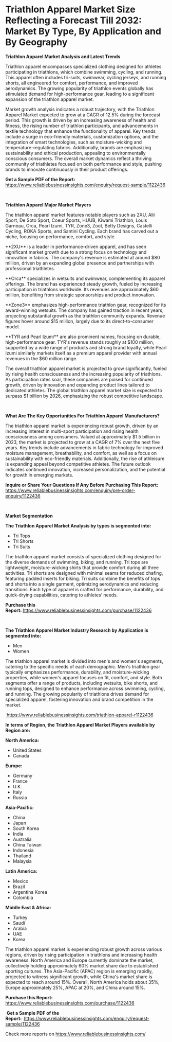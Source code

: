 <p><h1>Triathlon Apparel Market Size Reflecting a Forecast Till 2032: Market By Type, By Application and By Geography</h1></p><p><strong>Triathlon Apparel Market Analysis and Latest Trends</strong></p>
<p><p>Triathlon apparel encompasses specialized clothing designed for athletes participating in triathlons, which combine swimming, cycling, and running. This apparel often includes tri-suits, swimwear, cycling jerseys, and running shorts, all engineered for comfort, performance, and improved aerodynamics. The growing popularity of triathlon events globally has stimulated demand for high-performance gear, leading to a significant expansion of the triathlon apparel market.</p><p>Market growth analysis indicates a robust trajectory, with the Triathlon Apparel Market expected to grow at a CAGR of 12.5% during the forecast period. This growth is driven by an increasing awareness of health and fitness, the rising number of triathlon participants, and advancements in textile technology that enhance the functionality of apparel. Key trends include a surge in eco-friendly materials, customization options, and the integration of smart technologies, such as moisture-wicking and temperature-regulating fabrics. Additionally, brands are emphasizing sustainability and ethical production, appealing to environmentally conscious consumers. The overall market dynamics reflect a thriving community of triathletes focused on both performance and style, pushing brands to innovate continuously in their product offerings.</p></p>
<p><strong>Get a Sample PDF of the Report:&nbsp;</strong> <a href="https://www.reliablebusinessinsights.com/enquiry/request-sample/1122436?utm_campaign=1996&utm_medium=2&utm_source=Github&utm_content=ia&utm_term=08022025&utm_id=triathlon-apparel">https://www.reliablebusinessinsights.com/enquiry/request-sample/1122436</a></p>
<p>&nbsp;</p>
<p><strong>Triathlon Apparel Major Market Players</strong></p>
<p><p>The triathlon apparel market features notable players such as 2XU, Alii Sport, De Soto Sport, Coeur Sports, HUUB, Kiwami Triathlon, Louis Garneau, Orca, Pearl Izumi, TYR, Zone3, Zoot, Betty Designs, Castelli Cycling, ROKA Sports, and Santini Cycling. Each brand has carved out a niche, focusing on performance, comfort, and style.</p><p>**2XU** is a leader in performance-driven apparel, and has seen significant market growth due to a strong focus on technology and innovation in fabrics. The company's revenue is estimated at around $80 million, driven by an expanding global presence and partnerships with professional triathletes.</p><p>**Orca** specializes in wetsuits and swimwear, complementing its apparel offerings. The brand has experienced steady growth, fueled by increasing participation in triathlons worldwide. Its revenues are approximately $60 million, benefiting from strategic sponsorships and product innovation.</p><p>**Zone3** emphasizes high-performance triathlon gear, recognized for its award-winning wetsuits. The company has gained traction in recent years, projecting substantial growth as the triathlon community expands. Revenue figures hover around $15 million, largely due to its direct-to-consumer model.</p><p>**TYR and Pearl Izumi** are also prominent names, focusing on durable, high-performance gear. TYR's revenue stands roughly at $100 million, supported by a wide range of products and strong brand loyalty, while Pearl Izumi similarly markets itself as a premium apparel provider with annual revenues in the $60 million range.</p><p>The overall triathlon apparel market is projected to grow significantly, fueled by rising health consciousness and the increasing popularity of triathlons. As participation rates soar, these companies are poised for continued growth, driven by innovation and expanding product lines tailored to dedicated athletes. The global triathlon apparel market size is expected to surpass $1 billion by 2026, emphasizing the robust competitive landscape.</p></p>
<p>&nbsp;</p>
<p><strong>What Are The Key Opportunities For Triathlon Apparel Manufacturers?</strong></p>
<p><p>The triathlon apparel market is experiencing robust growth, driven by an increasing interest in multi-sport participation and rising health consciousness among consumers. Valued at approximately $1.5 billion in 2023, the market is projected to grow at a CAGR of 7% over the next five years. Key trends include advancements in fabric technology for improved moisture management, breathability, and comfort, as well as a focus on sustainability with eco-friendly materials. Additionally, the rise of athleisure is expanding appeal beyond competitive athletes. The future outlook indicates continued innovation, increased personalization, and the potential for growth in emerging markets.</p></p>
<p><strong>Inquire or Share Your Questions If Any Before Purchasing This Report:</strong> <a href="https://www.reliablebusinessinsights.com/enquiry/pre-order-enquiry/1122436?utm_campaign=1996&utm_medium=2&utm_source=Github&utm_content=ia&utm_term=08022025&utm_id=triathlon-apparel">https://www.reliablebusinessinsights.com/enquiry/pre-order-enquiry/1122436</a></p>
<p>&nbsp;</p>
<p><strong>Market Segmentation</strong></p>
<p><strong>The Triathlon Apparel Market Analysis by types is segmented into:</strong></p>
<p><ul><li>Tri Tops</li><li>Tri Shorts</li><li>Tri Suits</li></ul></p>
<p><p>The triathlon apparel market consists of specialized clothing designed for the diverse demands of swimming, biking, and running. Tri tops are lightweight, moisture-wicking shirts that provide comfort during all three activities. Tri shorts are designed with minimal seams for reduced chafing, featuring padded inserts for biking. Tri suits combine the benefits of tops and shorts into a single garment, optimizing aerodynamics and reducing transitions. Each type of apparel is crafted for performance, durability, and quick-drying capabilities, catering to athletes’ needs.</p></p>
<p><strong>Purchase this Report:&nbsp;</strong><a href="https://www.reliablebusinessinsights.com/purchase/1122436?utm_campaign=1996&utm_medium=2&utm_source=Github&utm_content=ia&utm_term=08022025&utm_id=triathlon-apparel">https://www.reliablebusinessinsights.com/purchase/1122436</a></p>
<p>&nbsp;</p>
<p><strong>The Triathlon Apparel Market Industry Research by Application is segmented into:</strong></p>
<p><ul><li>Men</li><li>Women</li></ul></p>
<p><p>The triathlon apparel market is divided into men's and women's segments, catering to the specific needs of each demographic. Men's triathlon gear typically emphasizes performance, durability, and moisture-wicking properties, while women's apparel focuses on fit, comfort, and style. Both segments offer a range of products, including wetsuits, bike shorts, and running tops, designed to enhance performance across swimming, cycling, and running. The growing popularity of triathlons drives demand for specialized apparel, fostering innovation and brand competition in the market.</p></p>
<p><a href="https://www.reliablebusinessinsights.com/triathlon-apparel-r1122436?utm_campaign=1996&utm_medium=2&utm_source=Github&utm_content=ia&utm_term=08022025&utm_id=triathlon-apparel">&nbsp;https://www.reliablebusinessinsights.com/triathlon-apparel-r1122436</a></p>
<p><strong>In terms of Region, the Triathlon Apparel Market Players available by Region are:</strong></p>
<p>
    <p> <strong> North America: </strong>
        <ul>
            <li>United States</li>
            <li>Canada</li>
        </ul>
        </p> 
    <p> <strong> Europe: </strong>
        <ul>
            <li>Germany</li>
            <li>France</li>
            <li>U.K.</li>
            <li>Italy</li>
            <li>Russia</li>
        </ul>
        </p> 
    <p> <strong> Asia-Pacific: </strong>
        <ul>
            <li>China</li>
            <li>Japan</li>
            <li>South Korea</li>
            <li>India</li>
            <li>Australia</li>
            <li>China Taiwan</li>
            <li>Indonesia</li>
            <li>Thailand</li>
            <li>Malaysia</li>
        </ul>
        </p> 
    <p> <strong> Latin America: </strong>
        <ul>
            <li>Mexico</li>
            <li>Brazil</li>
            <li>Argentina Korea</li>
            <li>Colombia</li>
        </ul>
        </p> 
    <p> <strong> Middle East & Africa: </strong>
        <ul>
            <li>Turkey</li>
            <li>Saudi</li>
            <li>Arabia</li>
            <li>UAE</li>
            <li>Korea</li>
        </ul>
    </p>
    </p>
<p><p>The triathlon apparel market is experiencing robust growth across various regions, driven by rising participation in triathlons and increasing health awareness. North America and Europe currently dominate the market, collectively holding approximately 60% market share due to established sporting cultures. The Asia-Pacific (APAC) region is emerging rapidly, projected to witness significant growth, while China's market share is expected to reach around 15%. Overall, North America holds about 35%, Europe approximately 25%, APAC at 20%, and China around 15%.</p></p>
<p><strong>Purchase this Report: </strong><a href="https://www.reliablebusinessinsights.com/purchase/1122436?utm_campaign=1996&utm_medium=2&utm_source=Github&utm_content=ia&utm_term=08022025&utm_id=triathlon-apparel">https://www.reliablebusinessinsights.com/purchase/1122436</a></p>
<p>&nbsp;<strong>Get a Sample PDF of the Report:&nbsp;&nbsp;</strong><a href="https://www.reliablebusinessinsights.com/enquiry/request-sample/1122436?utm_campaign=1996&utm_medium=2&utm_source=Github&utm_content=ia&utm_term=08022025&utm_id=triathlon-apparel">https://www.reliablebusinessinsights.com/enquiry/request-sample/1122436</a></p>
<p><strong></strong></p>
<p>Check more reports on <a href="https://www.reliablebusinessinsights.com/?utm_campaign=1996&utm_medium=2&utm_source=Github&utm_content=ia&utm_term=08022025&utm_id=triathlon-apparel">https://www.reliablebusinessinsights.com/</a></p>